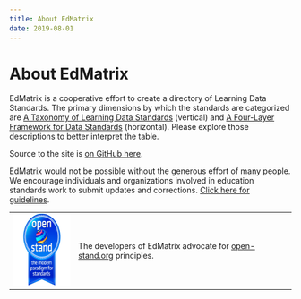 ```yaml
---
title: About EdMatrix
date: 2019-08-01
---
```

# About EdMatrix

EdMatrix is a cooperative effort to create a directory of Learning Data Standards. The primary dimensions by which the standards are categorized are [A Taxonomy of Learning Data Standards](/Dimensions#taxonomy) (vertical) and [A Four-Layer Framework for Data Standards](/Dimensions#fourlayer) (horizontal). Please explore those descriptions to better interpret the table.

Source to the site is [on GitHub here](https://github.com/EdMatrix/edmatrix.github.io).

EdMatrix would not be possible without the generous effort of many people. We encourage individuals and organizations involved in education standards work to submit updates and corrections. [Click here for guidelines](/contribute.html).

<table class="layout"><tr>
<td><a href="https://open-stand.org"><img alt="Open Stand Group Logo" height="128px" width="128px" src="res/open-stand512blue.png"></a></td>
<td>The developers of EdMatrix advocate for <a href="https://open-stand.org">open-stand.org</a> principles.</td>
</tr></table>
